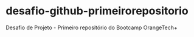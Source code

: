 # desafio-github-primeirorepositorio
Desafio de Projeto - Primeiro repositório do Bootcamp OrangeTech+
